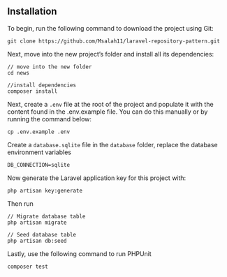 ## Installation
To begin, run the following command to download the project using Git:
```
git clone https://github.com/Msalah11/laravel-repository-pattern.git
```
Next, move into the new project’s folder and install all its dependencies:
```
// move into the new folder
cd news

//install dependencies
composer install
```
Next, create a `.env` file at the root of the project and populate it with the content found in the .env.example file. You can do this manually or by running the command below:
```
cp .env.example .env
```
Create a `database.sqlite` file in the `database` folder, replace the database environment variables
```
DB_CONNECTION=sqlite
```
Now generate the Laravel application key for this project with:
```
php artisan key:generate
```
Then run 
```
// Migrate database table
php artisan migrate

// Seed database table
php artisan db:seed
```
Lastly, use the following command to run PHPUnit
```
composer test
```
